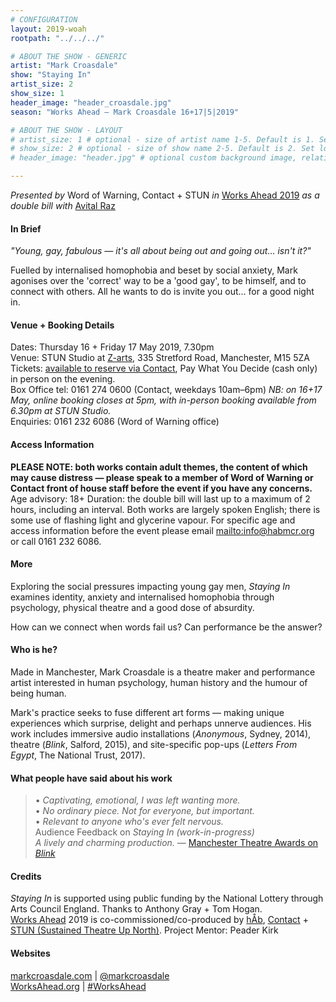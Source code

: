 ```yaml
---
# CONFIGURATION
layout: 2019-woah
rootpath: "../../../"

# ABOUT THE SHOW - GENERIC
artist: "Mark Croasdale"
show: "Staying In"
artist_size: 2
show_size: 1
header_image: "header_croasdale.jpg"
season: "Works Ahead — Mark Croasdale 16+17|5|2019"

# ABOUT THE SHOW - LAYOUT
# artist_size: 1 # optional - size of artist name 1-5. Default is 1. Set longer names to lower values
# show_size: 2 # optional - size of show name 2-5. Default is 2. Set longer names to lower values
# header_image: "header.jpg" # optional custom background image, relative to current page

---
```

*Presented by* Word of Warning, Contact + STUN *in* [Works Ahead 2019](/archive/2019-worksahead) *as a double bill with* [Avital Raz](/archive/2019-worksahead/raz)               
         
#### In Brief        
*"Young, gay, fabulous — it's all about being out and going out… isn't it?"*         
        
Fuelled by internalised homophobia and beset by social anxiety, Mark agonises over the 'correct' way to be a 'good gay', to be himself, and to connect with others. All he wants to do is invite you out… for a good night in.   
        
#### Venue + Booking Details        
Dates: Thursday 16 + Friday 17 May 2019, 7.30pm         
Venue: STUN Studio at <a href="http://www.z-arts.org/about-us/getting-here" target="_blank">Z-arts</a>, 335 Stretford Road, Manchester, M15 5ZA         
Tickets: <a href="http://contactmcr.com/shows/works-ahead-2019" target="_blank">available to reserve via Contact</a>, Pay What You Decide (cash only) in person on the evening.            
Box Office tel: 0161 274 0600 (Contact, weekdays 10am–6pm) *NB: on 16+17 May, online booking closes at 5pm, with in-person booking available from 6.30pm at STUN Studio.*              
Enquiries: 0161 232 6086 (Word of Warning office)           
        
#### Access Information        
**PLEASE NOTE: both works contain adult themes, the content of which may cause distress — please speak to a member of Word of Warning or Contact front of house staff before the event if you have any concerns.**<br>Age advisory: 18+  Duration: the double bill will last up to a maximum of 2 hours, including an interval. Both works are largely spoken English; there is some use of flashing light and glycerine vapour. For specific age and access information before the event please email <mailto:info@habmcr.org> or call 0161 232 6086.          
            
#### More              
Exploring the social pressures impacting young gay men, *Staying In* examines identity, anxiety and internalised homophobia through psychology, physical theatre and a good dose of absurdity.        
        
How can we connect when words fail us? Can performance be the answer?       
          
#### Who is he?             
Made in Manchester, Mark Croasdale is a theatre maker and performance artist interested in human psychology, human history and the humour of being human.         
        
Mark's practice seeks to fuse different art forms — making unique experiences which surprise, delight and perhaps unnerve audiences. His work includes immersive audio installations (*Anonymous*, Sydney, 2014), theatre (*Blink*, Salford, 2015), and site-specific pop-ups (*Letters From Egypt*, The National Trust, 2017).        
        
#### What people have said about his work        
>• *Captivating, emotional, I was left wanting more.*<br>• *No ordinary piece. Not for everyone, but important.*<br>• *Relevant to anyone who's ever felt nervous.*<br>Audience Feedback on *Staying In (work-in-progress)*          
>*A lively and charming production.* — <a href="http://www.manchestertheatreawards.com/reviews/813-blink-the-salford-arts-theatre-sal" target="_blank">Manchester Theatre Awards on *Blink*</a>           
          
#### Credits         
*Staying In* is supported using public funding by the National Lottery through Arts Council England. Thanks to Anthony Gray + Tom Hogan.<br>[Works Ahead](/hab/worksahead) 2019 is co-commissioned/co-produced by [hÅb](/hab), <a href="http://contactmcr.com" target="_blank">Contact</a> + <a href="http://stunlive.com" target="_blank">STUN (Sustained Theatre Up North)</a>. Project Mentor: Peader Kirk        
        
#### Websites         
<a href="http://markcroasdale.com/staying-in" target="_blank">markcroasdale.com</a> | <a href="http://twitter.com/markcroasdale" target="_blank">@markcroasdale</a><br><a href="http://worksahead.org" target="_blank">WorksAhead.org</a> | <a href="http://twitter.com/hashtag/WorksAhead" target="_blank">#WorksAhead</a>

